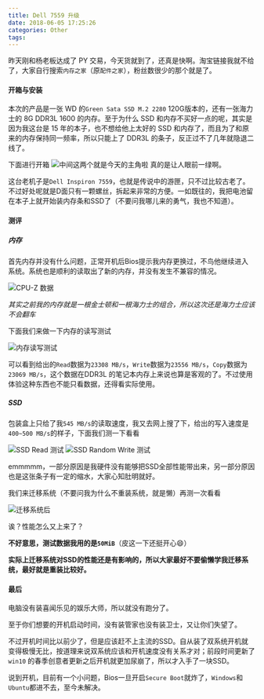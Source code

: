 ```yaml
---
title: Dell 7559 升级
date: 2018-06-05 17:25:26
categories: Other
tags:
---
```


昨天刚和杨老板达成了 PY 交易，今天货就到了，还真是快啊。淘宝链接我就不给了，大家自行搜索`内存之家`（原`配件之家`），粉丝数很少的那个就是了。

<!--more-->

#### 开箱与安装

本次的产品是一张 WD 的`Green Sata SSD M.2 2280` 120G版本的，还有一张海力士的 8G DDR3L 1600 的内存。至于为什么 SSD 和内存不买好一点的呢，其实是因为我这台是 15 年的本子，也不想给他上太好的 SSD 和内存了，而且为了和原来的内存保持同一频率，所以只能上了 DDR3L 的条子，反正过不了几年就隐退二线了。

下面进行开箱
![中间这两个就是今天的主角啦](http://blogpic.skyhive.tech/images/%E4%B8%AD%E9%97%B4%E4%B8%A4%E4%B8%AA%E5%B0%B1%E6%98%AF%E4%BB%8A%E5%A4%A9%E7%9A%84%E4%B8%BB%E8%A7%92%E5%95%A6.jpg)
真的是让人眼前一绿啊。

这台老机子是`Dell Inspiron 7559`，也就是传说中的游匣，只不过比较古老了。不过好处呢就是D面只有一颗螺丝，拆起来非常的方便。一如既往的，我把电池留在本子上就开始装内存条和SSD了（不要问我哪儿来的勇气，我也不知道）。

#### 测评

##### 内存

首先内存并没有什么问题，正常开机后Bios提示我内存更换过，不鸟他继续进入系统。系统也是顺利的读取出了新的内存，并没有发生不兼容的情况。

![CPU-Z 数据](http://blogpic.skyhive.tech/images/%E4%B8%AD%E9%97%B4%E4%B8%A4%E4%B8%AA%E5%B0%B1%E6%98%AF%E4%BB%8A%E5%A4%A9%E7%9A%84%E4%B8%BB%E8%A7%92%E5%95%A6.jpg)

*其实之前我的内存就是一根金士顿和一根海力士的组合，所以这次还是海力士应该不会翻车*

下面我们来做一下内存的读写测试

![内存读写测试](http://blogpic.skyhive.tech/images/%E5%86%85%E5%AD%98%E8%AF%BB%E5%86%99%E6%B5%8B%E8%AF%95.png)

可以看到给出的`Read`数据为`23308 MB/s`，`Write`数据为`23556 MB/s`，`Copy`数据为`23069 MB/s`，这个数据在DDR3L 的笔记本内存上来说也算是客观的了。不过使用体验这种东西也不能只看数据，还得看实际使用。

##### SSD


包装盒上只给了我`545 MB/s`的读取速度，我又去网上搜了下，给出的写入速度是`400~500 MB/s`的样子，下面我们测一下看看

![SSD Read 测试](http://blogpic.skyhive.tech/images/SSD_Read%E6%B5%8B%E8%AF%95.jpg)
![SSD Random Write 测试](http://blogpic.skyhive.tech/images/SSD_Random_Write%E6%B5%8B%E8%AF%95.jpg)

emmmmm，一部分原因是我硬件没有能够把SSD全部性能带出来，另一部分原因也是这张条子有一定的缩水，大家心知肚明就好。

我们来迁移系统（不要问我为什么不重装系统，就是懒）再测一次看看

![迁移系统后](http://blogpic.skyhive.tech/images/%E8%BF%81%E7%A7%BB%E5%AE%8C%E7%B3%BB%E7%BB%9F%E5%90%8E.png)

诶？性能怎么又上来了？

**不好意思，测试数据我用的是`50MiB`**（皮这一下还挺开心😄）

**实际上迁移系统对SSD的性能还是有影响的，所以大家最好不要偷懒学我迁移系统，最好就是重装比较好。**

#### 最后

电脑没有装喜闻乐见的娱乐大师，所以就没有跑分了。

至于你们想要的开机启动时间，没有装管家也没有装卫士，又让你们失望了。

不过开机时间比以前少了，但是应该赶不上主流的SSD。自从装了双系统开机就变得极慢无比，按道理来说双系统应该和开机速度没有关系才对；前段时间更新了`win10` 的春季创意者更新之后开机就更加尿崩了，所以才入手了一块SSD。

说到开机，目前有一个小问题，Bios一旦开启`Secure Boot`就炸了，`Windows`和`Ubuntu`都进不去，至今未解决。
